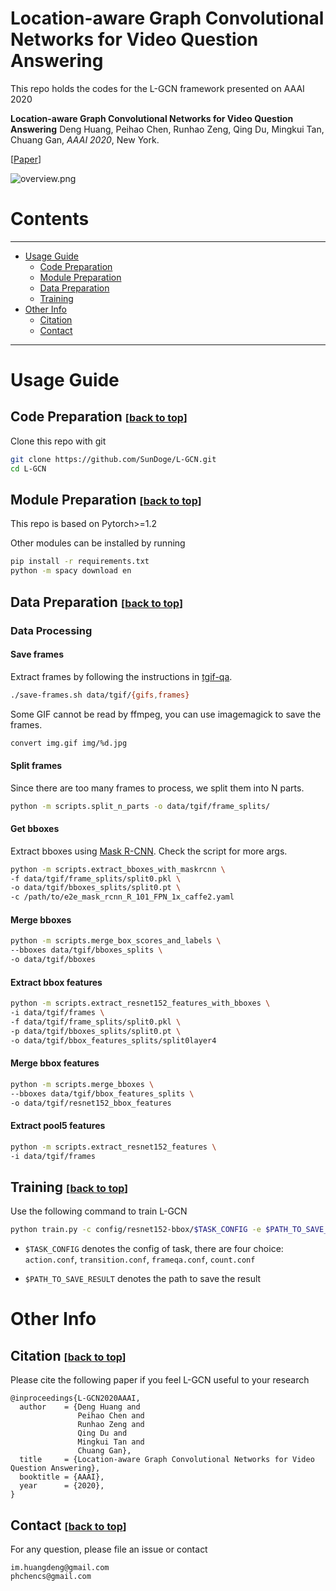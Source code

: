 # <span id="title"> Location-aware Graph Convolutional Networks for Video Question Answering </span>

This repo holds the codes for the L-GCN framework presented on AAAI 2020

**Location-aware Graph Convolutional Networks for Video Question Answering**
Deng Huang, Peihao Chen, Runhao Zeng, Qing Du, Mingkui Tan, Chuang Gan, _AAAI 2020_, New York.

[[Paper](https://arxiv.org/abs/2008.09105)]

![overview.png](https://i.loli.net/2020/08/21/KRk98ciC6eY2hGd.png)

# Contents

---

- [Usage Guide](#usage-guide)
  - [Code Preparation](#code)
  - [Module Preparation](#module)
  - [Data Preparation](#data)
  - [Training](#training)
- [Other Info](#other-info)
  - [Citation](#citation)
  - [Contact](#contact)

---

# Usage Guide

## <span id="code"> Code Preparation <font size=3>[[back to top](#title)]</font> </span>

Clone this repo with git

```bash
git clone https://github.com/SunDoge/L-GCN.git
cd L-GCN
```

## <span id="module"> Module Preparation <font size=3>[[back to top](#title)]</font> </span>

This repo is based on Pytorch>=1.2

Other modules can be installed by running

```bash
pip install -r requirements.txt
python -m spacy download en
```

## <span id="data"> Data Preparation <font size=3>[[back to top](#title)]</font> </span>

### Data Processing

#### Save frames

Extract frames by following the instructions in [tgif-qa].

```bash
./save-frames.sh data/tgif/{gifs,frames}
```

Some GIF cannot be read by ffmpeg, you can use imagemagick to save the frames.

```bash
convert img.gif img/%d.jpg
```

#### Split frames

Since there are too many frames to process, we split them into N parts.

```bash
python -m scripts.split_n_parts -o data/tgif/frame_splits/
```

#### Get bboxes

Extract bboxes using [Mask R-CNN]. Check the script for more args.

```bash
python -m scripts.extract_bboxes_with_maskrcnn \
-f data/tgif/frame_splits/split0.pkl \
-o data/tgif/bboxes_splits/split0.pt \
-c /path/to/e2e_mask_rcnn_R_101_FPN_1x_caffe2.yaml
```

#### Merge bboxes

```bash
python -m scripts.merge_box_scores_and_labels \
--bboxes data/tgif/bboxes_splits \
-o data/tgif/bboxes
```

#### Extract bbox features

```bash
python -m scripts.extract_resnet152_features_with_bboxes \
-i data/tgif/frames \
-f data/tgif/frame_splits/split0.pkl \
-p data/tgif/bboxes_splits/split0.pt \
-o data/tgif/bbox_features_splits/split0layer4
```

#### Merge bbox features

```bash
python -m scripts.merge_bboxes \
--bboxes data/tgif/bbox_features_splits \
-o data/tgif/resnet152_bbox_features
```

#### Extract pool5 features

```bash
python -m scripts.extract_resnet152_features \
-i data/tgif/frames
```

## <span id="training"> Training <font size=3>[[back to top](#title)]</font> </span>

Use the following command to train L-GCN

```bash
python train.py -c config/resnet152-bbox/$TASK_CONFIG -e $PATH_TO_SAVE_RESULT
```

- `$TASK_CONFIG` denotes the config of task, there are four choice: `action.conf`, `transition.conf`, `frameqa.conf`, `count.conf`

- `$PATH_TO_SAVE_RESULT` denotes the path to save the result

# Other Info

## <span id="citation"> Citation <font size=3>[[back to top](#title)]</font> </span>

Please cite the following paper if you feel L-GCN useful to your research

```
@inproceedings{L-GCN2020AAAI,
  author    = {Deng Huang and
               Peihao Chen and
               Runhao Zeng and
               Qing Du and
               Mingkui Tan and
               Chuang Gan},
  title     = {Location-aware Graph Convolutional Networks for Video Question Answering},
  booktitle = {AAAI},
  year      = {2020},
}
```

## <span id="contact"> Contact <font size=3>[[back to top](#title)]</font> </span>

For any question, please file an issue or contact

```
im.huangdeng@gmail.com
phchencs@gmail.com
```

[mask r-cnn]: (https://github.com/facebookresearch/maskrcnn-benchmark)
[tgif-qa]: (https://github.com/YunseokJANG/tgif-qa)
